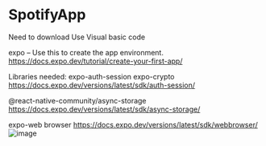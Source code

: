 # SpotifyApp

Need to download 
Use Visual basic code

expo – Use this to create the app environment. 
https://docs.expo.dev/tutorial/create-your-first-app/ 

Libraries needed: 
expo-auth-session expo-crypto
https://docs.expo.dev/versions/latest/sdk/auth-session/

@react-native-community/async-storage
https://docs.expo.dev/versions/latest/sdk/async-storage/

expo-web browser
https://docs.expo.dev/versions/latest/sdk/webbrowser/
![image](https://github.com/user-attachments/assets/d7041f21-40bf-4822-936c-7e1fb35ff9c8)
